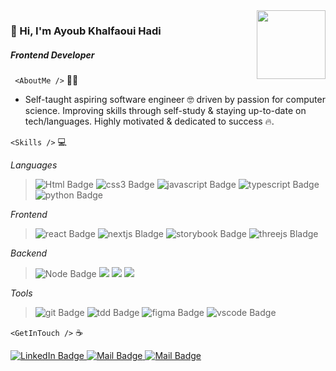 <img align='right' src="https://media0.giphy.com/media/RcsonxhFOqAdOiHeWB/giphy.gif?cid=790b7611c1e084726ed4e1eac0e8802ef0af16dd2775fc8a&rid=giphy.gif&ct=s" height="110" />

### :wave: Hi, I'm Ayoub Khalfaoui Hadi

##### _Frontend Developer_

` <AboutMe />` :man_shrugging:

- Self-taught aspiring software engineer 🤓 driven by passion for computer science. Improving skills through self-study & staying up-to-date on tech/languages. Highly motivated & dedicated to success 🔥.

`<Skills />` :computer:

_Languages_

> <img src="https://img.shields.io/badge/Html-orangered?style=for-the-badge&logo=html5&logoColor=white" alt="Html Badge"/>
> <img src="https://img.shields.io/badge/Css-blue?style=for-the-badge&logo=css3&logoColor=white" alt="css3 Badge"/>
> <img src="https://img.shields.io/badge/Javascirpt-yellow?style=for-the-badge&logo=javascript&logoColor=white" alt="javascript Badge"/>
> <img src="https://img.shields.io/badge/Typescript-blue?style=for-the-badge&logo=typescript&logoColor=white" alt="typescript Badge"/>
> <img src="https://img.shields.io/badge/Python-blue?style=for-the-badge&logo=python&logoColor=white" alt="python Badge"/>

_Frontend_

> <img src="https://img.shields.io/badge/React-blue?style=for-the-badge&logo=react&logoColor=white" alt="react Badge"/>
> <img src="https://img.shields.io/badge/Nextjs-black?style=for-the-badge&logo=next.js&logoColor=white" alt="nextjs Bladge"/>
> <img src="https://img.shields.io/badge/Storybook-pink?style=for-the-badge&logo=storybook&logoColor=white" alt="storybook Badge"/>
> <img src="https://img.shields.io/badge/Threejs-black?style=for-the-badge&logo=three.js&logoColor=white" alt="threejs Bladge"/>

_Backend_

> <img src="https://img.shields.io/badge/Node-green?style=for-the-badge&logo=node.js&logoColor=white" alt="Node Badge"/>
> <img src="https://img.shields.io/badge/Express-black?style=for-the-badge&logo=express&logoColor=white" alexprt="express Badge"/>
> <img src="https://img.shields.io/badge/Graphql-purple?style=for-the-badge&logo=graphql&logoColor=white" algrapt="graphql Badge"/>
> <img src="https://img.shields.io/badge/MongoDB-green?style=for-the-badge&logo=mongodb&logoColor=white" almongt="mongodb Badge"/>

_Tools_

> <img src="https://img.shields.io/badge/Git-orangered?style=for-the-badge&logo=git&logoColor=white" alt="git Badge"/>
> <img src="https://img.shields.io/badge/Tdd-blue?style=for-the-badge&" alt="tdd Badge"/>
> <img src="https://img.shields.io/badge/figma-orangered?style=for-the-badge&logo=figma&logoColor=white" alt="figma Badge"/>
> <img src="https://img.shields.io/badge/vscode-blue?style=for-the-badge&logo=visualstudiocode&logoColor=white" alt="vscode Badge"/>

`<GetInTouch />` :coffee:

<a href="https://www.linkedin.com/in/eyubkh" target="_blank">
    <img src="https://img.shields.io/badge/LinkedIn-blue?style=for-the-badge&logo=linkedin&logoColor=white" alt="LinkedIn Badge"/>
</a>   
<a href="mailto: eyub.kh@gmail.com">
    <img src="https://img.shields.io/badge/Mail-orangered?style=for-the-badge&logo=gmail&logoColor=white" alt="Mail Badge"/>
</a>
<a href="https://docs.google.com/document/d/1KO8NvYvFAEpxQ_4v23xsVdcv3B1bfly-67-O0opw_VI/edit?usp=sharing" target="_blank">
    <img src="https://img.shields.io/badge/Cv-yellow?style=for-the-badge&logo=libreoffice&logoColor=white" alt="Mail Badge"/>
</a>
